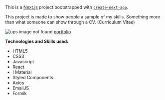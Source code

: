 This is a [Next.js](https://nextjs.org/) project bootstrapped with [`create-next-app`](https://github.com/vercel/next.js/tree/canary/packages/create-next-app).

This project is made to show people a sample of my skills. Something more than what someone can show through a CV. 
(Curriculum Vitae)


![ups image not found](http://www.sampleurl.com/logo.png)
[portfolio](http://www.sampleurl.com)

**Technologies and Skills used:**

* HTML5
* CSS3
* Javascript
* React
* I Material
* Styled Components
* Axios
* EmailJS
* Formik
